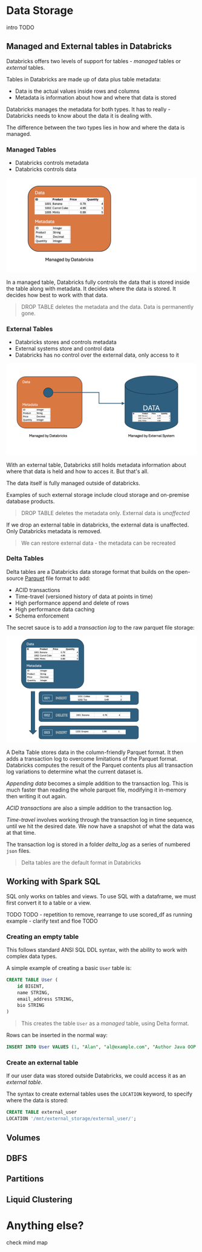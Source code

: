 # Data Storage 
intro TODO

## Managed and External tables in Databricks
Databricks offers two levels of support for tables - _managed_ tables or _external_ tables.

Tables in Databricks are made up of data plus table metadata:

- Data is the actual values inside rows and columns
- Metadata is information about how and where that data is stored

Databricks manages the metadata for both types. It has to really - Databricks needs to know about the data it is dealing with.

The difference between the two types lies in how and where the data is managed.

### Managed Tables

- Databricks controls metadata
- Databricks controls data

![Showing data and metadata insde Databricks management](/images/managed-table.png)  

In a managed table, Databricks fully controls the data that is stored inside the table along with metadata. It decides where the data is stored. It decides how best to work with that data.

> DROP TABLE deletes the metadata and the data. Data is permanently gone.

### External Tables

- Databricks stores and controls metadata
- External systems store and control data
- Databricks has no control over the external data, only access to it

![Showing Databricks managing only metadata with an external provider managing data](/images/unmanaged-external-table.png)

With an external table, Databricks still holds metadata information about where that data is held and how to acces it. But that's all.

The data itself is fully managed outside of databricks. 

Examples of such external storage include cloud storage and on-premise database products.

> DROP TABLE deletes the metadata only. External data is _unaffected_

If we drop an external table in databricks, the external data is unaffected. Only Databricks metadata is removed.

> We can restore external data - the metadata can be recreated

### Delta Tables
Delta tables are a Databricks data storage format that builds on the open-source [Parquet](https://github.com/apache/parquet-format) file format to add:

- ACID transactions
- Time-travel (versioned history of data at points in time)
- High performance append and delete of rows
- High performance data caching
- Schema enforcement

The secret sauce is to add a _transaction log_ to the raw parquet file storage:

![Delta table showing parquet file data rows with column metadata plus three entries in a transaction log](/images/delta-table-internals.png)

A Delta Table stores data in the column-friendly Parquet format. It then adds a transaction log to overcome limitations of the Parquet format. Databricks  computes the result of the Parquet contents plus all transaction log variations to determine what the current dataset is.

_Appending data_ becomes a simple addition to the transaction log. This is much faster than reading the whole parquet file, modifying it in-memory then writing it out again.

_ACID transactions_ are also a simple addition to the transaction log. 

_Time-travel_ involves working through the transaction log in time sequence, until we hit the desired date. We now have a snapshot of what the data was at that time.

The transaction log is stored in a folder _delta_log_ as a series of numbered `json` files.

> Delta tables are the default format in Databricks

## Working with Spark SQL
SQL only works on tables and views. To use SQL with a dataframe, we must first convert it to a table or a view.

TODO
TODO - repetition to remove, rearrange to use scored_df as running example - clarify text and floe
TODO

### Creating an empty table
This follows standard ANSI SQL DDL syntax, with the ability to work with complex data types.

A simple example of creating a basic `User` table is:

```sql
CREATE TABLE User (
    id BIGINT,
    name STRING,
    email_address STRING,
    bio STRING
)
```

> This creates the table `User` as a _managed_ table, using Delta format.

Rows can be inserted in the normal way:

```sql
INSERT INTO User VALUES (1, "Alan", "al@example.com", "Author Java OOP Done Right, Test-Driven Deveopment in Java. Co-author Nokia Bounce, Fun School 2, Red Arrows")
```

### Create an external table
If our user data was stored outside Databricks, we could access it as an _external table_.

The syntax to create external tables uses the `LOCATION` keyword, to specify where the data is stored:

```sql
CREATE TABLE external_user
LOCATION '/mnt/external_storage/external_user/';
```


## Volumes

## DBFS

## Partitions

## Liquid Clustering

# Anything else? 
check mind map
